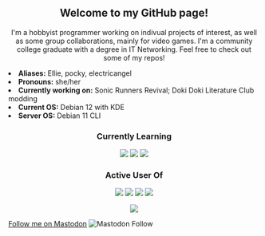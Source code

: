 <h2 align="center">Welcome to my GitHub page!</h2>
<p align="center">I'm a hobbyist programmer working on indivual projects of interest, as well as some group collaborations, mainly for video games. I'm a community college graduate with a degree in IT Networking. Feel free to check out some of my repos!</p>
<li>
<b>Aliases:</b> Ellie, pocky, electricangel
<li>
<b>Pronouns:</b> she/her
<li>
<b>Currently working on:</b> Sonic Runners Revival; Doki Doki Literature Club modding
<li>
<b>Current OS:</b> Debian 12 with KDE
<li>
<b>Server OS:</b> Debian 11 CLI
</li>
<h3 align="center">Currently Learning</h3>
<p align="center"><img src="https://img.shields.io/badge/C%23-239120?style=for-the-badge&logo=c-sharp&logoColor=white"> <img src="https://img.shields.io/badge/Python-FFD43B?style=for-the-badge&logo=python&logoColor=blue"> <img src="https://img.shields.io/badge/Unity-100000?style=for-the-badge&logo=unity&logoColor=white"></p>
<h3 align="center">Active User Of</h3>
<p align="center"><img src="https://img.shields.io/badge/Fedora-294172?style=for-the-badge&logo=fedora&logoColor=white"> <img src="https://img.shields.io/badge/VSCode-0078D4?style=for-the-badge&logo=visual%20studio%20code&logoColor=white"> <img src="https://img.shields.io/badge/GIT-E44C30?style=for-the-badge&logo=git&logoColor=white"> <img src="https://img.shields.io/badge/tmux-1BB91F?style=for-the-badge&logo=tmux&logoColor=white">
<br>
<p align="center"><img src="https://github-readme-stats.vercel.app/api?username=confiscatedharddrive&count_private=true&show_icons=true"/></p>
<p><a rel="me" href="https://mstdn.games/@electricpocky">Follow me on Mastodon</a>
<img alt="Mastodon Follow" src="https://img.shields.io/mastodon/follow/109837343353874222?domain=https%3A%2F%2Fmstdn.games&style=flat-square">
</p>
